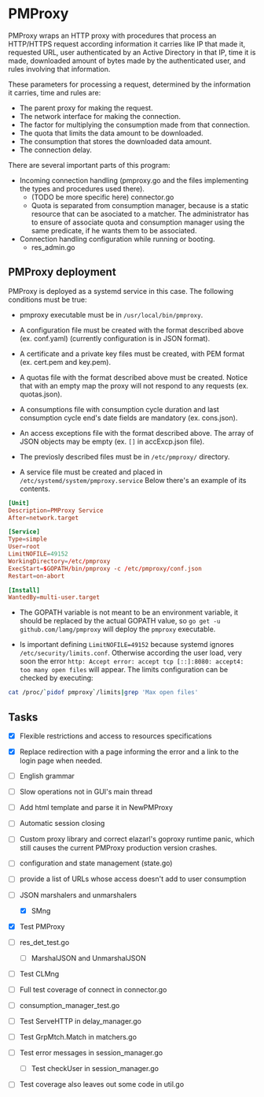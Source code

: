 # PMProxy

PMProxy wraps an HTTP proxy with procedures that process an HTTP/HTTPS request according information it carries like IP that made it, requested URL, user authenticated by an Active Directory in that IP, time it is made, downloaded amount of bytes made by the authenticated user, and rules involving that information.

These parameters for processing a request, determined by the information it carries, time and rules are:
- The parent proxy for making the request.
- The network interface for making the connection.
- The factor for multiplying the consumption made from that connection.
- The quota that limits the data amount to be downloaded.
- The consumption that stores the downloaded data amount.
- The connection delay.

There are several important parts of this program:

- Incoming connection handling (pmproxy.go and the files implementing the types and procedures used there).
	- (TODO be more specific here) connector.go
	- Quota is separated from consumption manager, because is a static resource that can be asociated to a matcher. The administrator has to ensure of associate quota and consumption manager using the same predicate, if he wants them to be associated.
- Connection handling configuration while running or booting.
	- res_admin.go

## PMProxy deployment

PMProxy is deployed as a systemd service in this case. The following conditions must be true:

- pmproxy executable must be in `/usr/local/bin/pmproxy`.

- A configuration file must be created with the format described above (ex. conf.yaml) (currently configuration is in JSON format).

- A certificate and a private key files must be created, with PEM format (ex. cert.pem and key.pem).

- A quotas file with the format described above must be created. Notice that with an empty map the proxy will not respond to any requests (ex. quotas.json).

- A consumptions file with consumption cycle duration and last consumption cycle end's date fields are mandatory (ex. cons.json).

- An access exceptions file with the format described above. The array of JSON objects may be empty (ex. `[]` in accExcp.json file).

- The previosly described files must be in `/etc/pmproxy/` directory.

- A service file must be created and placed in `/etc/systemd/system/pmproxy.service` Below there's an example of its contents.

```conf
[Unit]
Description=PMProxy Service
After=network.target

[Service]
Type=simple
User=root
LimitNOFILE=49152
WorkingDirectory=/etc/pmproxy
ExecStart=$GOPATH/bin/pmproxy -c /etc/pmproxy/conf.json
Restart=on-abort

[Install]
WantedBy=multi-user.target
```

- The GOPATH variable is not meant to be an environment variable, it should be replaced by the actual GOPATH value, so `go get -u github.com/lamg/pmproxy` will deploy the `pmproxy` executable.

- Is important defining `LimitNOFILE=49152` because systemd ignores `/etc/security/limits.conf`. Otherwise according the user load, very soon the error `http: Accept error: accept tcp [::]:8080: accept4: too many open files` will appear. The limits configuration can be checked by executing:

```sh
cat /proc/`pidof pmproxy`/limits|grep 'Max open files'
```

## Tasks

- [x] Flexible restrictions and access to resources specifications
- [x] Replace redirection with a page informing the error and a link to the login page when needed.
- [ ] English grammar
- [ ] Slow operations not in GUI's main thread
- [ ] Add html template and parse it in NewPMProxy
- [ ] Automatic session closing
- [ ] Custom proxy library and correct elazarl's goproxy runtime panic, which still causes the current PMProxy production version crashes.

- [ ] configuration and state management (state.go)
- [ ] provide a list of URLs whose access doesn't add to user consumption
- [ ] JSON marshalers and unmarshalers
	- [x] SMng
- [x] Test PMProxy
- [ ] res_det_test.go
	- [ ] MarshalJSON and UnmarshalJSON
- [ ] Test CLMng
- [ ] Full test coverage of connect in connector.go
- [ ] consumption_manager_test.go
- [ ] Test ServeHTTP in delay_manager.go
- [ ] Test GrpMtch.Match in matchers.go
- [ ] Test error messages in session_manager.go
	- [ ] Test checkUser in session_manager.go
- [ ] Test coverage also leaves out some code in util.go
